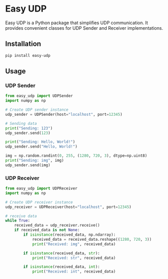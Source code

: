 # Easy UDP

Easy UDP is a Python package that simplifies UDP communication. It provides convenient classes for UDP Sender and Receiver implementations.

## Installation

```bash
pip install easy-udp
```

## Usage

### UDP Sender
```python
from easy_udp import UDPSender
import numpy as np

# Create UDP sender instance
udp_sender = UDPSender(host="localhost", port=12345)

# Sending data
print("Sending: 123")
udp_sender.send(123)

print("Sending: Hello, World!")
udp_sender.send("Hello, World!")

img = np.random.randint(0, 255, (1280, 720, 3), dtype=np.uint8)
print("Sending: img", img)
udp_sender.send(img)

```

### UDP Receiver
```python
from easy_udp import UDPReceiver
import numpy as np

# Create UDP receiver instance
udp_receiver = UDPReceiver(host="localhost", port=12345)

# receive data
while True:
    received_data = udp_receiver.receive()
    if received_data is not None:
        if isinstance(received_data, np.ndarray):
            received_data = received_data.reshape((1280, 720, 3))
            print("Received: img", received_data)

        if isinstance(received_data, str):
            print("Received: str", received_data)

        if isinstance(received_data, int):
            print("Received: int", received_data)
```

